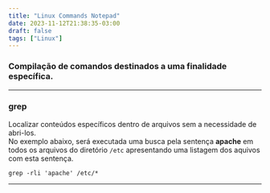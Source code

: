 ```yaml
---
title: "Linux Commands Notepad"
date: 2023-11-12T21:38:35-03:00
draft: false
tags: ["Linux"]
---
```


### Compilação de comandos destinados a uma finalidade específica.

------------

### grep

Localizar conteúdos específicos dentro de arquivos sem a necessidade de abri-los.  
No exemplo abaixo, será executada uma busca pela sentença **apache** em todos os arquivos do diretório `/etc` apresentando uma listagem dos aquivos com esta sentença.

```shell
grep -rli 'apache' /etc/* 
```

------------
